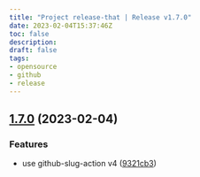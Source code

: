 ```yaml
---
title: "Project release-that | Release v1.7.0"
date: 2023-02-04T15:37:46Z
toc: false
description: 
draft: false
tags:
- opensource
- github
- release
---
```

## [1.7.0](https://github.com/rlespinasse/release-that/compare/v1.6.0...v1.7.0) (2023-02-04)


### Features

* use github-slug-action v4 ([9321cb3](https://github.com/rlespinasse/release-that/commit/9321cb3a019a3ce13bd22e674eea5d8d8ebce59f))



